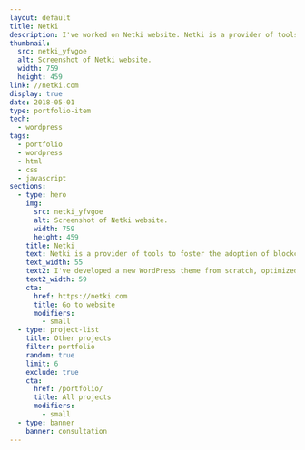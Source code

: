 ```yaml
---
layout: default
title: Netki
description: I've worked on Netki website. Netki is a provider of tools to foster the adoption of blockchain technology from Los Angeles, United States.
thumbnail:
  src: netki_yfvgoe
  alt: Screenshot of Netki website.
  width: 759
  height: 459
link: //netki.com
display: true
date: 2018-05-01
type: portfolio-item
tech:
  - wordpress
tags:
  - portfolio
  - wordpress
  - html
  - css
  - javascript
sections:
  - type: hero
    img:
      src: netki_yfvgoe
      alt: Screenshot of Netki website.
      width: 759
      height: 459
    title: Netki
    text: Netki is a provider of tools to foster the adoption of blockchain technology from Los Angeles, United States.
    text_width: 55
    text2: I've developed a new WordPress theme from scratch, optimized assets delivery, and used the latest best practices for boosting the site speed.
    text2_width: 59
    cta:
      href: https://netki.com
      title: Go to website
      modifiers:
        - small
  - type: project-list
    title: Other projects
    filter: portfolio
    random: true
    limit: 6
    exclude: true
    cta:
      href: /portfolio/
      title: All projects
      modifiers:
        - small
  - type: banner
    banner: consultation
---
```

